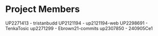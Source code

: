 # Project Members
UP2271413 - tristanbudd
UP2121194 - up2121194-web
UP2298691 - TenkaTosic
up2271299 - Ebrown21-commits
up2307850 - 240905Ce1
